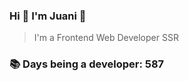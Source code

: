 ### Hi 👋 I&#39;m Juani 🦁

> I&#39;m a Frontend Web Developer SSR

### 📚 Days being a developer: 587
